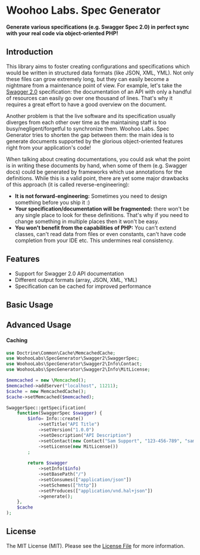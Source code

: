 # Woohoo Labs. Spec Generator

**Generate various specifications (e.g. Swagger Spec 2.0) in perfect sync with your real code via object-oriented PHP!**

## Introduction

This library aims to foster creating configurations and specifications which would be written in structured data formats
(like JSON, XML, YML). Not only these files can grow extremely long, but they can easily become a nightmare from a
maintenance point of view. For example, let's take the [Swagger 2.0](https://github.com/swagger-api/swagger-spec/blob/master/versions/2.0.md)
specification: the documentation of an API with only a handful of resources can easily go over one thousand of lines.
That's why it requires a great effort to have a good overview on the document.

Another problem is that the live software and its specification usually diverges from each other over time as the
maintaining staff is too busy/negligent/forgetful to synchronize them. Woohoo Labs. Spec Generator tries to
shorten the gap between them: the main idea is to generate documents supported by the glorious object-oriented features
right from your application's code! 

When talking about creating documentations, you could ask what the point is in writing these documents by hand,
when some of them (e.g. Swagger docs) could be generated by frameworks which use annotations for the definitions.
While this is a valid point, there are yet some major drawbacks of this approach (it is called reverse-engineering):
- **It is not forward-engineering:** Sometimes you need to design something before you ship it :)
- **Your specification/documentation will be fragmented:** there won't be any single place to look for these 
definitions. That's why if you need to change something in multiple places then it won't be easy.
- **You won't benefit from the capabilities of PHP:** You can't extend classes, can't read data from files or even
constants, can't have code completion from your IDE etc. This undermines real consistency.

## Features

- Support for Swagger 2.0 API documentation
- Different output formats (array, JSON, XML, YML)
- Specification can be cached for improved performance

## Basic Usage

## Advanced Usage

#### Caching

```php
use Doctrine\Common\Cache\MemcachedCache;
use WoohooLabs\SpecGenerator\Swagger2\SwaggerSpec;
use WoohooLabs\SpecGenerator\Swagger2\Info\Contact;
use WoohooLabs\SpecGenerator\Swagger2\Info\MitLicense;

$memcached = new \Memcached();
$memcached->addServer("localhost", 11211);
$cache = new MemcachedCache();
$cache->setMemcached($memcached);

SwaggerSpec::getSpecification(
    function(SwaggerSpec $swagger) {
        $info= Info::create()
            ->setTitle("API Title")
            ->setVersion("1.0.0")
            ->setDescription("API Description")
            ->setContact(new Contact("Sam Support", "123-456-789", "samsupport@example.com"))
            ->setLicense(new MitLicense())
        ;
    
        return $swagger
            ->setInfo($info)
            ->setBasePath("/")
            ->setConsumes(["application/json"])
            ->setSchemes(["http"])
            ->setProduces(["application/vnd.hal+json"])
            ->generate();
    },
    $cache     
);
```

## License

The MIT License (MIT). Please see the [License File](https://github.com/woohoolabs/spec-generator/blob/master/LICENSE.md)
for more information.
